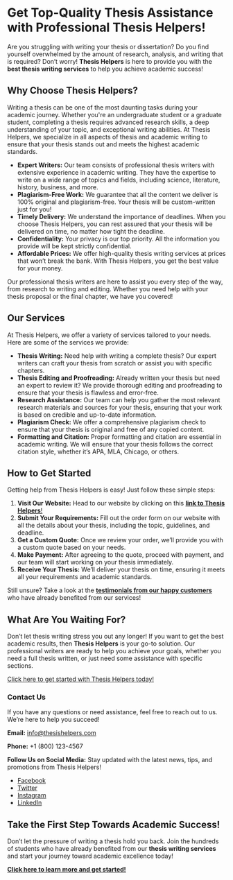 # Get Top-Quality Thesis Assistance with Professional Thesis Helpers!

Are you struggling with writing your thesis or dissertation? Do you find yourself overwhelmed by the amount of research, analysis, and writing that is required? Don’t worry! **Thesis Helpers** is here to provide you with the **best thesis writing services** to help you achieve academic success!

## Why Choose Thesis Helpers?

Writing a thesis can be one of the most daunting tasks during your academic journey. Whether you're an undergraduate student or a graduate student, completing a thesis requires advanced research skills, a deep understanding of your topic, and exceptional writing abilities. At Thesis Helpers, we specialize in all aspects of thesis and academic writing to ensure that your thesis stands out and meets the highest academic standards.

- **Expert Writers:** Our team consists of professional thesis writers with extensive experience in academic writing. They have the expertise to write on a wide range of topics and fields, including science, literature, history, business, and more.
- **Plagiarism-Free Work:** We guarantee that all the content we deliver is 100% original and plagiarism-free. Your thesis will be custom-written just for you!
- **Timely Delivery:** We understand the importance of deadlines. When you choose Thesis Helpers, you can rest assured that your thesis will be delivered on time, no matter how tight the deadline.
- **Confidentiality:** Your privacy is our top priority. All the information you provide will be kept strictly confidential.
- **Affordable Prices:** We offer high-quality thesis writing services at prices that won’t break the bank. With Thesis Helpers, you get the best value for your money.

Our professional thesis writers are here to assist you every step of the way, from research to writing and editing. Whether you need help with your thesis proposal or the final chapter, we have you covered!

## Our Services

At Thesis Helpers, we offer a variety of services tailored to your needs. Here are some of the services we provide:

- **Thesis Writing:** Need help with writing a complete thesis? Our expert writers can craft your thesis from scratch or assist you with specific chapters.
- **Thesis Editing and Proofreading:** Already written your thesis but need an expert to review it? We provide thorough editing and proofreading to ensure that your thesis is flawless and error-free.
- **Research Assistance:** Our team can help you gather the most relevant research materials and sources for your thesis, ensuring that your work is based on credible and up-to-date information.
- **Plagiarism Check:** We offer a comprehensive plagiarism check to ensure that your thesis is original and free of any copied content.
- **Formatting and Citation:** Proper formatting and citation are essential in academic writing. We will ensure that your thesis follows the correct citation style, whether it’s APA, MLA, Chicago, or others.

## How to Get Started

Getting help from Thesis Helpers is easy! Just follow these simple steps:

1. **Visit Our Website:** Head to our website by clicking on this [**link to Thesis Helpers**!](https://tinyurl.com/topessay?keyword=thesis+helpers)
2. **Submit Your Requirements:** Fill out the order form on our website with all the details about your thesis, including the topic, guidelines, and deadline.
3. **Get a Custom Quote:** Once we review your order, we’ll provide you with a custom quote based on your needs.
4. **Make Payment:** After agreeing to the quote, proceed with payment, and our team will start working on your thesis immediately.
5. **Receive Your Thesis:** We’ll deliver your thesis on time, ensuring it meets all your requirements and academic standards.

Still unsure? Take a look at the [**testimonials from our happy customers**](https://tinyurl.com/topessay?keyword=thesis+helpers) who have already benefited from our services!

## What Are You Waiting For?

Don’t let thesis writing stress you out any longer! If you want to get the best academic results, then **Thesis Helpers** is your go-to solution. Our professional writers are ready to help you achieve your goals, whether you need a full thesis written, or just need some assistance with specific sections.

[Click here to get started with Thesis Helpers today!](https://tinyurl.com/topessay?keyword=thesis+helpers)

### Contact Us

If you have any questions or need assistance, feel free to reach out to us. We’re here to help you succeed!

**Email:** [info@thesishelpers.com](mailto:info@thesishelpers.com)

**Phone:** +1 (800) 123-4567

**Follow Us on Social Media:** Stay updated with the latest news, tips, and promotions from Thesis Helpers!

- [Facebook](https://tinyurl.com/topessay?keyword=thesis+helpers)
- [Twitter](https://tinyurl.com/topessay?keyword=thesis+helpers)
- [Instagram](https://tinyurl.com/topessay?keyword=thesis+helpers)
- [LinkedIn](https://tinyurl.com/topessay?keyword=thesis+helpers)

## Take the First Step Towards Academic Success!

Don’t let the pressure of writing a thesis hold you back. Join the hundreds of students who have already benefited from our **thesis writing services** and start your journey toward academic excellence today!

[**Click here to learn more and get started!**](https://tinyurl.com/topessay?keyword=thesis+helpers)
